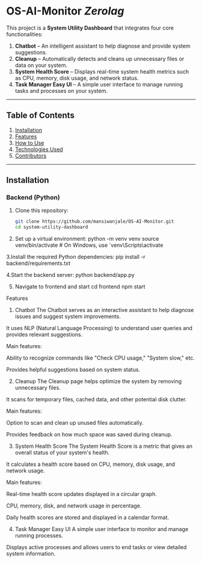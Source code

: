 # OS-AI-Monitor _Zerolag_

This project is a **System Utility Dashboard** that integrates four core functionalities:

1. **Chatbot** – An intelligent assistant to help diagnose and provide system suggestions.
2. **Cleanup** – Automatically detects and cleans up unnecessary files or data on your system.
3. **System Health Score** – Displays real-time system health metrics such as CPU, memory, disk usage, and network status.
4. **Task Manager Easy UI** – A simple user interface to manage running tasks and processes on your system.

---

## Table of Contents

1. [Installation](#installation)
2. [Features](#features)
3. [How to Use](#how-to-use)
4. [Technologies Used](#technologies-used)
5. [Contributors](#contributors)

---

## Installation

### Backend (Python)

1. Clone this repository:

   ```bash
   git clone https://github.com/mansiwanjale/OS-AI-Monitor.git
   cd system-utility-dashboard

2. Set up a virtual environment:
   python -m venv venv
  source venv/bin/activate  # On Windows, use `venv\Scripts\activate

3.Install the required Python dependencies:
  pip install -r backend/requirements.txt

4.Start the backend server:
  python backend/app.py

5. Navigate to frontend and start 
  cd frontend
  npm start

Features
1. Chatbot
The Chatbot serves as an interactive assistant to help diagnose issues and suggest system improvements.

It uses NLP (Natural Language Processing) to understand user queries and provides relevant suggestions.

Main features:

Ability to recognize commands like "Check CPU usage," "System slow," etc.

Provides helpful suggestions based on system status.

2. Cleanup
The Cleanup page helps optimize the system by removing unnecessary files.

It scans for temporary files, cached data, and other potential disk clutter.

Main features:

Option to scan and clean up unused files automatically.

Provides feedback on how much space was saved during cleanup.

3. System Health Score
The System Health Score is a metric that gives an overall status of your system's health.

It calculates a health score based on CPU, memory, disk usage, and network usage.

Main features:

Real-time health score updates displayed in a circular graph.

CPU, memory, disk, and network usage in percentage.

Daily health scores are stored and displayed in a calendar format.

4. Task Manager Easy UI
A simple user interface to monitor and manage running processes.

Displays active processes and allows users to end tasks or view detailed system information.

